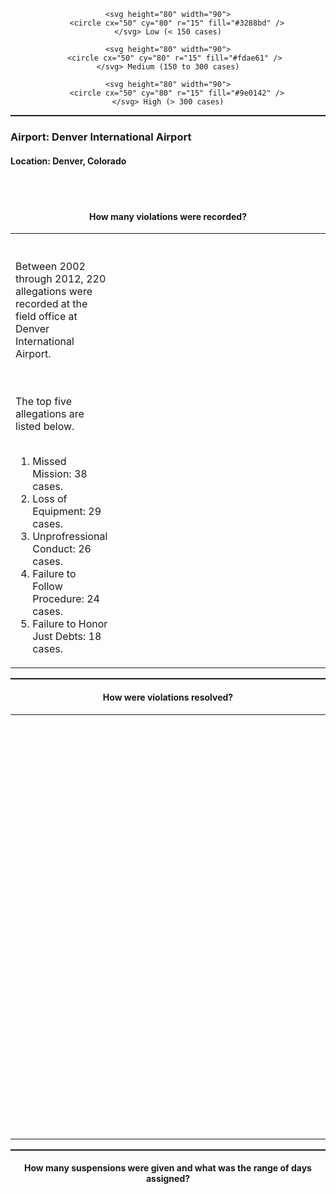 <!--- PROFILE BUILDER RMD FILE TO SHIP WITH SHINY APP --->


<!---MANUALLY MAKE LEGEND -->
<center>

    <svg height="80" width="90">
        <circle cx="50" cy="80" r="15" fill="#3288bd" />
    </svg> Low (< 150 cases)

    <svg height="80" width="90">
        <circle cx="50" cy="80" r="15" fill="#fdae61" /> 
    </svg> Medium (150 to 300 cases)

    <svg height="80" width="90">
        <circle cx="50" cy="80" r="15" fill="#9e0142" />
    </svg> High (> 300 cases)

</center>
<!---=======================================================================--->

<hr style = "border-bottom: dotted 1px;"/>

<h3>Airport: Denver International Airport</h3>
<h4>Location: Denver, Colorado</h4>
<br><br>

<!---=======================================================================--->
<center><h4>How many violations were recorded?</h4></center>
<!---=======================================================================--->
<!--TABLE: For displaying allegations data. 
        - 3 Cols:
                - 1: Info section on plot itemized list of top 5
                - 2: spacing column set to 5%
                - 3: plotly plot
--> 
<table width = "100%", border = "0">
<!---COLUMN 1: INFO-->
<tr valign = "top">
<td width = "40%">
<br><br>
Between 2002 through 2012, 220 allegations were recorded at the field office at Denver International Airport.

<br><br>
The top five allegations are listed below. 
<br><br>

<ol>
<li>Missed Mission: 38 cases.</li>
<li>Loss of Equipment: 29 cases.</li>
<li>Unprofressional Conduct: 26 cases.</li>
<li>Failure to Follow Procedure: 24 cases.</li>
<li>Failure to Honor Just Debts: 18 cases.</li>
</ol>

</td>
<!---=======================================================================--->
<!---COL2: BLANK FOR SPACING--->
<td width = "5%"></td>
<!---=======================================================================--->
<!---COL3: Plotly output--->
<td width = "55%">

<!--html_preserve--><div id="htmlwidget-4318" style="width:576px;height:504px;" class="plotly html-widget"></div>
<script type="application/json" data-for="htmlwidget-4318">{"x":{"data":[{"type":"bar","inherit":false,"y":["Absent Wit ...","Abuse of P ...","Alcohol Po ...","Criminal A ...","Criminal C ...","Dress Code ...","Failure to ...","Failure to ...","Failure to ...","Falsificat ...","Fighting,  ...","Hostile Wo ...","Internatio ...","Loss of Eq ...","Making Mis ...","Management ...","Miscellane ...","Missed Mis ...","Misuse of  ...","Misuse of  ...","Neglect of ...","Sexual Has ...","Sick Leave ...","SSI/Classi ...","Unexcused  ...","Unintentio ...","Unprofress ...","Victim Cas ..."],"x":[6,6,1,13,1,2,2,24,18,8,8,1,1,29,1,3,9,38,1,11,1,1,1,1,1,4,26,2],"orientation":"h","hoverinfo":"text","marker":{"color":"rgb(1,108,89)"},"text":["DEN <br> Allegation:  Absent Without Leave <br> Cases:  6  ( 2.73 %)","DEN <br> Allegation:  Abuse of Position/Authority <br> Cases:  6  ( 2.73 %)","DEN <br> Allegation:  Alcohol Policy Violation <br> Cases:  1  ( 0.45 %)","DEN <br> Allegation:  Criminal Arrest <br> Cases:  13  ( 5.91 %)","DEN <br> Allegation:  Criminal Conduct <br> Cases:  1  ( 0.45 %)","DEN <br> Allegation:  Dress Code Violation <br> Cases:  2  ( 0.91 %)","DEN <br> Allegation:  Failure to Follow Instruction <br> Cases:  2  ( 0.91 %)","DEN <br> Allegation:  Failure to Follow Procedure <br> Cases:  24  ( 10.91 %)","DEN <br> Allegation:  Failure to Honor Just Debts <br> Cases:  18  ( 8.18 %)","DEN <br> Allegation:  Falsification of Records <br> Cases:  8  ( 3.64 %)","DEN <br> Allegation:  Fighting, Threatening, or Intimidating <br> Cases:  8  ( 3.64 %)","DEN <br> Allegation:  Hostile Work Environment <br> Cases:  1  ( 0.45 %)","DEN <br> Allegation:  International Security Screening <br> Cases:  1  ( 0.45 %)","DEN <br> Allegation:  Loss of Equipment <br> Cases:  29  ( 13.18 %)","DEN <br> Allegation:  Making Misstatments/FALSE <br> Cases:  1  ( 0.45 %)","DEN <br> Allegation:  Management Inquiry <br> Cases:  3  ( 1.36 %)","DEN <br> Allegation:  Miscellaneous <br> Cases:  9  ( 4.09 %)","DEN <br> Allegation:  Missed Mission <br> Cases:  38  ( 17.27 %)","DEN <br> Allegation:  Misuse of Government Property <br> Cases:  1  ( 0.45 %)","DEN <br> Allegation:  Misuse of Government Travel Card <br> Cases:  11  ( 5 %)","DEN <br> Allegation:  Neglect of Duty <br> Cases:  1  ( 0.45 %)","DEN <br> Allegation:  Sexual Hassassment <br> Cases:  1  ( 0.45 %)","DEN <br> Allegation:  Sick Leave Violation <br> Cases:  1  ( 0.45 %)","DEN <br> Allegation:  SSI/Classified Material Violation <br> Cases:  1  ( 0.45 %)","DEN <br> Allegation:  Unexcused Tardiness <br> Cases:  1  ( 0.45 %)","DEN <br> Allegation:  Unintentional Discharge of Firearm <br> Cases:  4  ( 1.82 %)","DEN <br> Allegation:  Unprofressional Conduct <br> Cases:  26  ( 11.82 %)","DEN <br> Allegation:  Victim Case <br> Cases:  2  ( 0.91 %)"]}],"layout":{"hovermode":"closest","xaxis":{"title":"No. of Allegations"},"yaxis":{"title":"","tickfont":{"size":6}},"margin":{"b":40,"l":60,"t":25,"r":10}},"url":null,"width":null,"height":null,"source":"A","config":{"displayModeBar":false,"modeBarButtonsToRemove":["sendDataToCloud"]},"base_url":"https://plot.ly"},"evals":[],"jsHooks":[]}</script><!--/html_preserve-->

</td></tr> 
<!---=======================================================================--->
<!---END TABLE--->
</table>
<!---=======================================================================--->
<hr style = "border-bottom: dotted 1px;"/>
<!---=======================================================================--->
<!--TABLE: For displaying resolutions data. 
        - 3 Cols:
                - 1: Info section on plot itemized list of top 5
                - 2: spacing column set to 5%
                - 3: plotly plot
--> 


<!---=======================================================================--->
<center><h4>How were violations resolved?</h4></center>
<!---=======================================================================--->
<table width = "100%", border = "0">
<!---COLUMN 1: INFO-->
<tr valign = "top">
<td width = "55%">


<!--html_preserve--><div id="htmlwidget-5525" style="width:576px;height:504px;" class="plotly html-widget"></div>
<script type="application/json" data-for="htmlwidget-5525">{"x":{"data":[{"type":"bar","inherit":false,"y":["Decea ...","Lette ...","Lette ...","No Fu ...","Remov ...","Resig ...","Suspe ...","Suspe ...","Suspe ...","Suspe ...","Suspe ...","Suspe ...","Suspe ...","Suspe ...","Verba ..."],"x":[3,48,26,30,10,39,8,7,11,1,1,1,9,8,18],"orientation":"h","hoverinfo":"text","marker":{"color":"rgb(208,209,230)"},"text":["DEN <br> Resolution:  Deceased <br> Cases:  3  ( 1.36 %)","DEN <br> Resolution:  Letter of Counsel <br> Cases:  48  ( 21.82 %)","DEN <br> Resolution:  Letter of Reprimand  <br> Cases:  26  ( 11.82 %)","DEN <br> Resolution:  No Further Action <br> Cases:  30  ( 13.64 %)","DEN <br> Resolution:  Removal <br> Cases:  10  ( 4.55 %)","DEN <br> Resolution:  Resignation <br> Cases:  39  ( 17.73 %)","DEN <br> Resolution:  Suspension 1 Day <br> Cases:  8  ( 3.64 %)","DEN <br> Resolution:  Suspension 14 Day <br> Cases:  7  ( 3.18 %)","DEN <br> Resolution:  Suspension 2 Day <br> Cases:  11  ( 5 %)","DEN <br> Resolution:  Suspension 3 Day <br> Cases:  1  ( 0.45 %)","DEN <br> Resolution:  Suspension 30 Day <br> Cases:  1  ( 0.45 %)","DEN <br> Resolution:  Suspension 4 Day <br> Cases:  1  ( 0.45 %)","DEN <br> Resolution:  Suspension 5 Day <br> Cases:  9  ( 4.09 %)","DEN <br> Resolution:  Suspension 7 Day <br> Cases:  8  ( 3.64 %)","DEN <br> Resolution:  Verbal Counsel <br> Cases:  18  ( 8.18 %)"]}],"layout":{"hovermode":"closest","xaxis":{"title":""},"yaxis":{"title":"","tickfont":{"size":9}},"margin":{"b":40,"l":60,"t":25,"r":10}},"url":null,"width":null,"height":null,"source":"A","config":{"displayModeBar":false,"modeBarButtonsToRemove":["sendDataToCloud"]},"base_url":"https://plot.ly"},"evals":[],"jsHooks":[]}</script><!--/html_preserve-->

<!---=======================================================================--->
<!---COL2: BLANK FOR SPACING--->
<td width = "5%"></td>
<!---=======================================================================--->
<!---COL3: Plotly output--->
<td width = "40%">
<br><br>
Of the 220 allegations recorded at the field office at Denver International Airport. The most 
frequent resolution was 'Letter of Counsel'. The top five allegation 
resolutions are listed below. 
<br><br>

<ol>
<li>Letter of Counsel: 48 cases.</li>
<li>Resignation: 39 cases.</li>
<li>No Further Action: 30 cases.</li>
<li>Letter of Reprimand : 26 cases.</li>
<li>Verbal Counsel: 18 cases.</li>
</ol>

</td></tr>
</table>
<!---=======================================================================--->
<hr style = "border-bottom: dotted 1px;"/>

<center><h4>How many suspensions were given and what was the range of days assigned?</h4></center>
